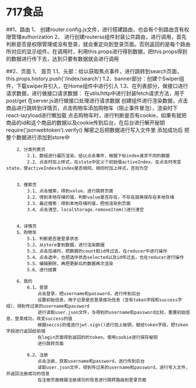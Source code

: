 # 717食品

  ##1、路由
        1、 创建router.config.js文件，进行搭建路由，也会有个别路由含有权限管理authorization
        2、 进行创建routerss组件封装公共路由，进行调用，首先判断是否是权限管理或没有登录，就会重定向到登录页面。否则返回的是每个路由所对应的显示组件。在调用时，利用this.props进行得到数据，把this.props得到的数据进行传下去，达到只要有数据就会进行调用

  ##2、页面
        1、 首页
            1.1、头部：给以获取焦点事件，进行跳转到search页面，this.props.history.push('/index/search')
            1.2、banner部分：创建个Swiper组件，下载swiper并引入，在Home组件中进行引入
            1.3、在列表部分，做接口进行请求数据，进行做接口请求数据：
                在utils/http中进行封装fetch请求方法，用于post/get
                在server.js进行做接口处理进行请求数据
                创建组件进行渲染数据，点击商品进行跳转到详情页，点击购物车添加购物车（阻止事件冒泡），渲染时下react-lazyload进行懒加载
                点击购物车时，进行判断是否有cookie，如果有就把商品的id和这个商品的数据以及cookie传到后台，在后台进行解开秘钥 require('jsonwebtoken').verify()
                解密之后把数据进行写入文件里
                添加成功后 把整个数据进行添加到store中


        2、分类列表页
            2.1、数组进行遍历渲染，给以点击事件，根据下标index请求不同的数据
            2.2、点击时加上样式，在state中定义个初始值activeIndex，在点击时改变state，使activeIndex与index是否相同，相同时加上样式，否则为空


        3、搜索页
            3.1、点击搜索，得到value，进行跳转页面
            3.2、得到本地存储的值，判断value是否存在，不存在就再保存在本地存储
            3.3、最近搜索：得到本地存储的值，把他渲染到页面
            3.4、点击清空，localStorage.removeItem()进行清空


        4、详情页
        5、购物车
            5.1、判断是否是登录状态
            5.2、从store拿到数据，进行渲染数据
            5.3、点击加减时，把数据的count和id传过去，在reducer中进行操作
            5.4、点击选中，也把选中状态selected以及id传过去，也在reducer进行操作
            5.5、编辑删除，再把更新后的数据再次渲染
            5.6、进行结算

        6、我的
            6.1、登录
                点击登录，把username和password，进行传到后台
                设置初始信息，用于记录是否登录成功信息（含有token字段和success字段），得到传过来的username和password
                进行读取user.json文件，与得到的username和password比较，重置初始信息，登录成功，改变success的值
                根据seccss的值进行jwt.sign()进行加上秘钥，赋给token字段，把token字段进行返回给前端
                在login页面得到返回的的token。使用cookie进行保存秘钥
                进行跳转页面

            6.2、注册
                点击注册，获取username和password，进行传到后台
                读取user.json文件，得到传过来的username和password，进行写入文件，并返回注册成功的信息
                在注册页面根据注册成功的信息进行跳转路由到登录页面






        
      



